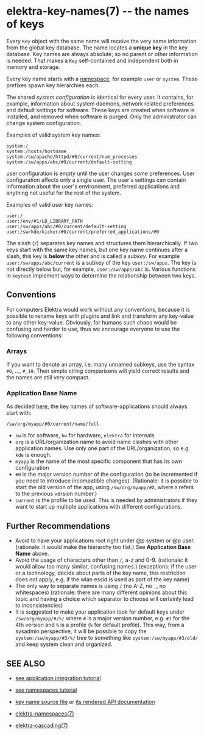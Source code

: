 # elektra-key-names(7) -- the names of keys

Every `Key` object with the same name will receive the very same
information from the global key database. The name locates a
**unique key** in the key database. Key names are always absolute; so no parent
or other information is needed. That makes a `Key` self-contained and
independent both in memory and storage.

Every key name starts with a [namespace](elektra-namespaces.md), for
example `user` or `system`. These prefixes spawn key hierarchies each.

The shared _system configuration_ is identical for every user.
It contains, for example, information about system daemons, network
related preferences and default settings for software. These keys are
created when software is installed, and removed when software is purged.
Only the administrator can change system configuration.

Examples of valid system key names:

```
system:/
system:/hosts/hostname
system:/sw/apache/httpd/#0/current/num_processes
system:/sw/apps/abc/#0/current/default-setting
```

user configuration is empty until the user changes some preferences.
User configuration affects only a single user. The user's settings can
contain information about the user's environment, preferred applications
and anything not useful for the rest of the system.

Examples of valid user key names:

```
user:/
user:/env/#1/LD_LIBRARY_PATH
user:/sw/apps/abc/#0/current/default-setting
user:/sw/kde/kicker/#0/current/preferred_applications/#0
```

The slash (`/`) separates key names and structures them hierarchically.
If two keys start with the same key names, but one key name continues
after a slash, this key is **below** the other and is called a
_subkey_. For example `user:/sw/apps/abc/current` is a subkey of the
key `user:/sw/apps`. The key is not directly below but, for example,
`user:/sw/apps/abc` is. Various functions in `keytest` implement
ways to determine the relationship between two keys.

## Conventions

For computers Elektra would work without any conventions, because it is
possible to rename keys with plugins and link and transform any key-value
to any other key-value. Obviously, for humans such chaos would be confusing and
harder to use, thus we encourage everyone to use the following conventions:

### Arrays

If you want to denote an array, i.e. many unnamed subkeys, use the syntax
`#0`, ..., `#_10`. Then simple string comparisons will yield correct
results and the names are still very compact.

### Application Base Name

As decided [here](https://github.com/ElektraInitiative/libelektra/issues/302),
the key names of software-applications should always start with:

```
/sw/org/myapp/#0/current/name/full
```

- `sw` is for software, `hw` for hardware, `elektra` for internals
- `org` is a URL/organization name to avoid name clashes with other
  application names. Use only one part of the URL/organization,
  so e.g. `kde` is enough.
- `myapp` is the name of the most specific component that has its own
  configuration
- `#0` is the major version number of the configuration (to be incremented
  if you need to introduce incompatible changes).
  (Rationale: it is possible to start the old version of the app,
  using `/sw/org/myapp/#X`, where `X` refers to the previous version number.)
- `current` is the profile to be used. This is needed by administrators
  if they want to start up multiple applications with different
  configurations.

## Further Recommendations

- Avoid to have your applications root right under @p system or @p user.
  (rationale: it would make the hierarchy too flat.)
  See **Application Base Name** above.
- Avoid the usage of characters other than `/`, a-z and 0-9.
  (rationale: it would allow too many similar, confusing names.)
  (exceptions: if the user or a technology, decide about parts of
  the key name, this restriction does not apply, e.g. if the wlan
  essid is used as part of the key name)
- The only way to separate names is using `/` (no A-Z, no `_`, no whitespaces)
  (rationale: there are many different opinions about this topic
  and having a choice which separator to choose will certainly lead
  to inconsistencies)
- It is suggested to make your application look for default keys under
  `/sw/org/myapp/#/%/` where `#` is a major version number, e.g. `#3` for
  the 4th version and `%` is a profile (`%` for default profile). This way, from
  a sysadmin perspective, it will be possible to copy the
  `system:/sw/myapp/#3/%/` tree to something like
  `system:/sw/myapp/#3/old/` and keep system clean and organized.

## SEE ALSO

- [see application integration tutorial](/doc/tutorials/application-integration.md)
- [see namespaces tutorial](/doc/tutorials/namespaces.md)
- [key name source file](/src/libs/elektra/keyname.c) or [its rendered API documentation](https://doc.libelektra.org/api/latest/html/group__keyname.html#details)

- [elektra-namespaces(7)](elektra-namespaces.md)
- [elektra-cascading(7)](elektra-cascading.md)

